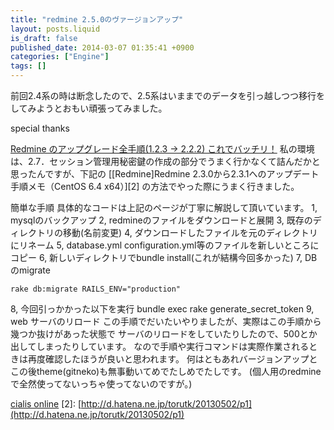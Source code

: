 ```yaml
---
title: "redmine 2.5.0のヴァージョンアップ"
layout: posts.liquid
is_draft: false
published_date: 2014-03-07 01:35:41 +0900
categories: ["Engine"]
tags: []
---
```


前回2.4系の時は断念したので、2.5系はいままでのデータを引っ越しつつ移行をしてみようとおもい頑張ってみました。

special thanks

[Redmine のアップグレード全手順(1.2.3 → 2.2.2) これでバッチリ！](http://www.goofoo.jp/2013/02/2179) 私の環境は、2.7．セッション管理用秘密鍵の作成の部分でうまく行かなくて詰んだかと思ったんですが、下記の [[Redmine]Redmine 2.3.0から2.3.1へのアップデート手順メモ（CentOS 6.4 x64）][2] の方法でやった際にうまく行きました。

簡単な手順 具体的なコードは上記のページが丁寧に解説して頂いています。 1, mysqlのバックアップ 2, redmineのファイルをダウンロードと展開 3, 既存のディレクトリの移動(名前変更) 4, ダウンロードしたファイルを元のディレクトリにリネーム 5, database.yml configuration.yml等のファイルを新しいところにコピー 6, 新しいディレクトリでbundle install(これが結構今回多かった) 7, DBのmigrate

    rake db:migrate RAILS_ENV="production"

8, 今回引っかかった以下を実行 bundle exec rake generate\_secret\_token 9, web サーバのリロード この手順でだいたいやりましたが、実際はこの手順から幾つか抜けがあった状態で サーバのリロードをしていたりしたので、500とか出してしまったりしています。 なので手順や実行コマンドは実際作業されるときは再度確認したほうが良いと思われます。 何はともあれバージョンアップとこの後theme(gitneko)も無事動いてめでたしめでたしです。 (個人用のredmineで全然使ってないっちゃ使ってないのですが。)

[cialis online](http://iupatdc5.org) [2]: [http://d.hatena.ne.jp/torutk/20130502/p1](http://d.hatena.ne.jp/torutk/20130502/p1)


